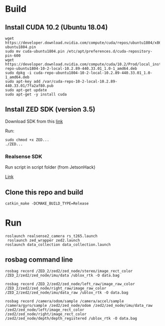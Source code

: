 # Build

## Install CUDA 10.2 (Ubuntu 18.04)

```
wget https://developer.download.nvidia.com/compute/cuda/repos/ubuntu1804/x86_64/cuda-ubuntu1804.pin
sudo mv cuda-ubuntu1804.pin /etc/apt/preferences.d/cuda-repository-pin-600
wget https://developer.download.nvidia.com/compute/cuda/10.2/Prod/local_installers/cuda-repo-ubuntu1804-10-2-local-10.2.89-440.33.01_1.0-1_amd64.deb
sudo dpkg -i cuda-repo-ubuntu1804-10-2-local-10.2.89-440.33.01_1.0-1_amd64.deb
sudo apt-key add /var/cuda-repo-10-2-local-10.2.89-440.33.01/7fa2af80.pub
sudo apt-get update
sudo apt-get -y install cuda
```

## Install ZED SDK (version 3.5)

Download SDK from this [link](https://www.stereolabs.com/developers/release/)

Run:

```
sudo chmod +x ZED...
./ZED...
```

### Realsense SDK

Run script in script folder (from JetsonHack)

[Link](https://github.com/IntelRealSense/realsense-ros)

## Clone this repo and build
```
catkin_make -DCMAKE_BUILD_TYPE=Release
```
# Run


```
roslaunch realsense2_camera rs_t265.launch
 roslaunch zed_wrapper zed2.launch
roslaunch data_collection data_collection.launch

```

## rosbag command line
```
rosbag record /ZED_2/zed2/zed_node/stereo/image_rect_color /ZED_2/zed2/zed_node/imu/data /ublox_rtk -O data.bag

rosbag record /ZED_2/zed2/zed_node/left_raw/image_raw_color /ZED_2/zed2/zed_node/right_raw/image_raw_color /ZED_2/zed2/zed_node/imu/data_raw /ublox_rtk -O data.bag

rosbag record /camera/odom/sample /camera/accel/sample /camera/gyro/sample /zed2/zed_node/odom /zed2/zed_node/imu/data_raw /zed2/zed_node/left/image_rect_color /zed2/zed_node/right/image_rect_color /zed2/zed_node/depth/depth_registered /ublox_rtk -O data.bag

```

